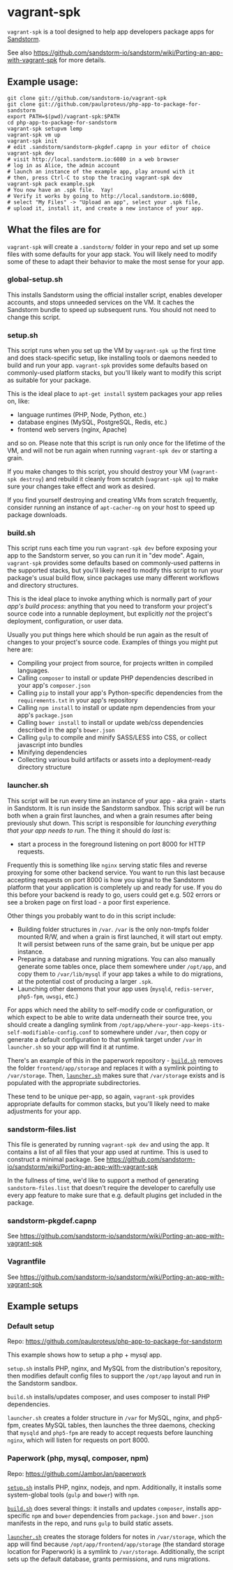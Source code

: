 # vagrant-spk

`vagrant-spk` is a tool designed to help app developers package apps for [Sandstorm](https://sandstorm.io).

See also https://github.com/sandstorm-io/sandstorm/wiki/Porting-an-app-with-vagrant-spk for more details.

## Example usage:

    git clone git://github.com/sandstorm-io/vagrant-spk
    git clone git://github.com/paulproteus/php-app-to-package-for-sandstorm
    export PATH=$(pwd)/vagrant-spk:$PATH
    cd php-app-to-package-for-sandstorm
    vagrant-spk setupvm lemp
    vagrant-spk vm up
    vagrant-spk init
    # edit .sandstorm/sandstorm-pkgdef.capnp in your editor of choice
    vagrant-spk dev
    # visit http://local.sandstorm.io:6080 in a web browser
    # log in as Alice, the admin account
    # launch an instance of the example app, play around with it
    # then, press Ctrl-C to stop the tracing vagrant-spk dev
    vagrant-spk pack example.spk
    # You now have an .spk file.  Yay!
    # Verify it works by going to http://local.sandstorm.io:6080,
    # select "My Files" -> "Upload an app", select your .spk file,
    # upload it, install it, and create a new instance of your app.

## What the files are for
`vagrant-spk` will create a `.sandstorm/` folder in your repo and set up some
files with some defaults for your app stack.  You will likely need to modify
some of these to adapt their behavior to make the most sense for your app.

### global-setup.sh
This installs Sandstorm using the official installer script, enables developer
accounts, and stops unneeded services on the VM.  It caches the Sandstorm
bundle to speed up subsequent runs. You should not need to change this script.

### setup.sh
This script runs when you set up the VM by `vagrant-spk up` the first time and
does stack-specific setup, like installing tools or daemons needed to build and
run your app.  `vagrant-spk` provides some defaults based on commonly-used platform
stacks, but you'll likely want to modify this script as suitable for your package.

This is the ideal place to `apt-get install` system packages your app relies on,
like:

  - language runtimes (PHP, Node, Python, etc.)
  - database engines (MySQL, PostgreSQL, Redis, etc.)
  - frontend web servers (nginx, Apache)

and so on.  Please note that this script is run only once for the lifetime of
the VM, and will not be run again when running `vagrant-spk dev` or starting a
grain.

If you make changes to this script, you should destroy your VM (`vagrant-spk destroy`)
and rebuild it cleanly from scratch (`vagrant-spk up`) to make sure your
changes take effect and work as desired.

If you find yourself destroying and creating VMs from scratch frequently,
consider running an instance of `apt-cacher-ng` on your host to speed up
package downloads.

### build.sh
This script runs each time you run `vagrant-spk dev` before exposing your app
to the Sandstorm server, so you can run it in "dev mode".  Again, `vagrant-spk`
provides some defaults based on commonly-used patterns in the supported stacks,
but you'll likely need to modify this script to run your package's usual build
flow, since packages use many different workflows and directory structures.

This is the ideal place to invoke anything which is normally part of *your app's
build process*: anything that you need to transform your project's source code
into a runnable deployment, but explicitly *not* the project's deployment,
configuration, or user data.

Usually you put things here which should be run again as the result of changes
to your project's source code.  Examples of things you might put here are:

- Compiling your project from source, for projects written in compiled languages.
- Calling `composer` to install or update PHP dependencies described in your app's `composer.json`
- Calling `pip` to install your app's Python-specific dependencies from the `requirements.txt` in your app's repository
- Calling `npm install` to install or update npm dependencies from your app's `package.json`
- Calling `bower install` to install or update web/css dependencies described in the app's `bower.json`
- Calling `gulp` to compile and minify SASS/LESS into CSS, or collect javascript into bundles
- Minifying dependencies
- Collecting various build artifacts or assets into a deployment-ready directory structure

### launcher.sh
This script will be run every time an instance of your app - aka grain - starts
in Sandstorm.  It is run inside the Sandstorm sandbox.  This script will be run
both when a grain first launches, and when a grain resumes after being
previously shut down.  This script is responsible for *launching everything that
your app needs to run*.  The thing it should do *last* is:

- start a process in the foreground listening on port 8000 for HTTP requests.

Frequently this is something like `nginx` serving static files and reverse
proxying for some other backend service.  You want to run this last because
accepting requests on port 8000 is how you signal to the Sandstorm platform
that your application is completely up and ready for use.  If you do this
before your backend is ready to go, users could get e.g. 502 errors or see a
broken page on first load - a poor first experience.

Other things you probably want to do in this script include:

- Building folder structures in `/var`.  `/var` is the only non-tmpfs folder mounted R/W, and when a grain is first launched, it will start out empty.  It will persist between runs of the same grain, but be unique per app instance.
- Preparing a database and running migrations.  You can also manually generate some tables once, place them somewhere under `/opt/app`, and copy them to `/var/lib/mysql` if your app takes a while to do migrations, at the potential cost of producing a larger `.spk`.
- Launching other daemons that your app uses (`mysqld`, `redis-server`, `php5-fpm`, `uwsgi`, etc.)

For apps which need the ability to self-modify code or configuration, or which
expect to be able to write data underneath their source tree, you
should create a dangling symlink from
`/opt/app/where-your-app-keeps-its-self-modifiable-config.conf` to somewhere
under `/var`, then copy or generate a default configuration to that symlink target under `/var` in
`launcher.sh` so your app will find it at runtime.

There's an example of this in the paperwork repository -
[`build.sh`](https://github.com/JamborJan/paperwork/blob/cf4b11631e9cda9d45196b1a545a116376e630af/.sandstorm/build.sh#L35)
removes the folder `frontend/app/storage` and replaces it with a symlink
pointing to `/var/storage`.  Then,
[`launcher.sh`](https://github.com/JamborJan/paperwork/blob/cf4b11631e9cda9d45196b1a545a116376e630af/.sandstorm/launcher.sh#L16-24)
makes sure that `/var/storage` exists and is populated with the appropriate
subdirectories.

These tend to be unique per-app, so again, `vagrant-spk` provides appropriate
defaults for common stacks, but you'll likely need to make adjustments for your
app.

### sandstorm-files.list
This file is generated by running `vagrant-spk dev` and using the app.  It contains a list
of all files that your app used at runtime.  This is used to construct a
minimal package.  See
https://github.com/sandstorm-io/sandstorm/wiki/Porting-an-app-with-vagrant-spk

In the fullness of time, we'd like to support a method of generating
`sandstorm-files.list` that doesn't require the developer to carefully use
every app feature to make sure that e.g. default plugins get included in the
package.

### sandstorm-pkgdef.capnp
See https://github.com/sandstorm-io/sandstorm/wiki/Porting-an-app-with-vagrant-spk

### Vagrantfile
See https://github.com/sandstorm-io/sandstorm/wiki/Porting-an-app-with-vagrant-spk

## Example setups

### Default setup
Repo: https://github.com/paulproteus/php-app-to-package-for-sandstorm

This example shows how to setup a php + mysql app.

`setup.sh` installs PHP, nginx, and MySQL from the distribution's repository,
then modifies default config files to support the `/opt/app` layout and run
in the Sandstorm sandbox.

`build.sh` installs/updates composer, and uses composer to install PHP
dependencies.

`launcher.sh` creates a folder structure in `/var` for MySQL, nginx, and
php5-fpm, creates MySQL tables, then launches the three daemons, checking that
`mysqld` and `php5-fpm` are ready to accept requests before launching `nginx`,
which will listen for requests on port 8000.

### Paperwork (php, mysql, composer, npm)
Repo: https://github.com/JamborJan/paperwork

[`setup.sh`](https://github.com/JamborJan/paperwork/blob/master/.sandstorm/setup.sh)
installs PHP, nginx, nodejs, and npm.  Additionally, it installs some
system-global tools (`gulp` and `bower`) with `npm`.

[`build.sh`](https://github.com/JamborJan/paperwork/blob/master/.sandstorm/build.sh)
does several things: it installs and updates `composer`, installs app-specific
`npm` and `bower` dependencies from `package.json` and `bower.json` manifests
in the repo, and runs `gulp` to build static assets.

[`launcher.sh`](https://github.com/JamborJan/paperwork/blob/master/.sandstorm/launcher.sh)
creates the storage folders for notes in `/var/storage`, which the app will
find because `/opt/app/frontend/app/storage` (the standard storage location for
Paperwork) is a symlink to `/var/storage`.  Additionally, the script sets up
the default database, grants permissions, and runs migrations.

